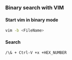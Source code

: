  ### Binary search with VIM

#### Start vim in binary mode
```bash
vim -b <FileName>
```

#### Search
```bash
/\& + Ctrl-V +x +HEX_NUMBER
```